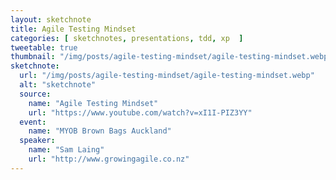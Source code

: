 ```yaml
---
layout: sketchnote
title: Agile Testing Mindset
categories: [ sketchnotes, presentations, tdd, xp  ]
tweetable: true
thumbnail: "/img/posts/agile-testing-mindset/agile-testing-mindset.webp"
sketchnote:
  url: "/img/posts/agile-testing-mindset/agile-testing-mindset.webp"
  alt: "sketchnote"
  source:
    name: "Agile Testing Mindset"
    url: "https://www.youtube.com/watch?v=xI1I-PIZ3YY"
  event:
    name: "MYOB Brown Bags Auckland"
  speaker:
    name: "Sam Laing"
    url: "http://www.growingagile.co.nz"
---
```


